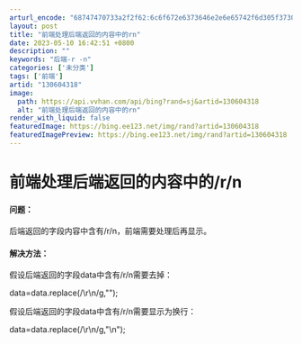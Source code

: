 ```yaml
---
arturl_encode: "68747470733a2f2f62:6c6f672e6373646e2e6e65742f6d305f37303732323534312f:61727469636c652f64657461696c732f313330363034333138"
layout: post
title: "前端处理后端返回的内容中的rn"
date: 2023-05-10 16:42:51 +0800
description: ""
keywords: "后端-r -n"
categories: ['未分类']
tags: ['前端']
artid: "130604318"
image:
  path: https://api.vvhan.com/api/bing?rand=sj&artid=130604318
  alt: "前端处理后端返回的内容中的rn"
render_with_liquid: false
featuredImage: https://bing.ee123.net/img/rand?artid=130604318
featuredImagePreview: https://bing.ee123.net/img/rand?artid=130604318
---
```


# 前端处理后端返回的内容中的/r/n

#### 问题：

后端返回的字段内容中含有/r/n，前端需要处理后再显示。

#### 解决方法：

假设后端返回的字段data中含有/r/n需要去掉：

data=data.replace(/\\r\\n/g,"");

假设后端返回的字段data中含有/r/n需要显示为换行：

data=data.replace(/\\r\\n/g,"\n");